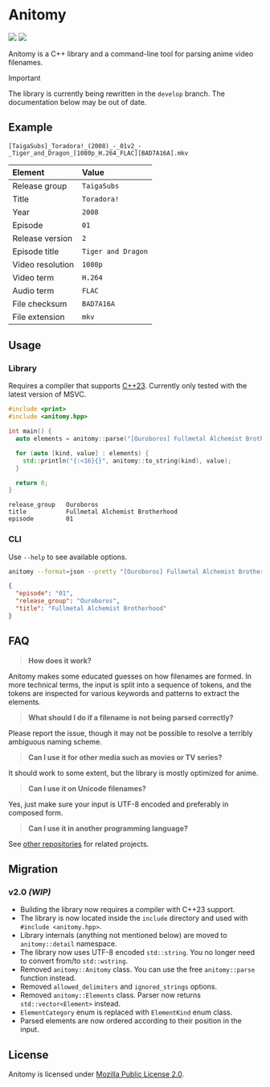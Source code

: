 # Anitomy

[![](https://img.shields.io/github/license/erengy/anitomy)](https://github.com/erengy/anitomy/blob/master/LICENSE)
[![](https://img.shields.io/github/sponsors/erengy?logo=github)](https://github.com/sponsors/erengy)

Anitomy is a C++ library and a command-line tool for parsing anime video filenames.

> [!IMPORTANT]
> The library is currently being rewritten in the `develop` branch. The documentation below may be out of date.

## Example

    [TaigaSubs]_Toradora!_(2008)_-_01v2_-_Tiger_and_Dragon_[1080p_H.264_FLAC][BAD7A16A].mkv

Element|Value
:------|:----
Release group|`TaigaSubs`
Title|`Toradora!`
Year|`2008`
Episode|`01`
Release version|`2`
Episode title|`Tiger and Dragon`
Video resolution|`1080p`
Video term|`H.264`
Audio term|`FLAC`
File checksum|`BAD7A16A`
File extension|`mkv`

## Usage

### Library

Requires a compiler that supports [C++23](https://en.cppreference.com/w/cpp/compiler_support). Currently only tested with the latest version of MSVC.

```cpp
#include <print>
#include <anitomy.hpp>

int main() {
  auto elements = anitomy::parse("[Ouroboros] Fullmetal Alchemist Brotherhood - 01");

  for (auto [kind, value] : elements) {
    std::println("{:<16}{}", anitomy::to_string(kind), value);
  }

  return 0;
}
```

```
release_group   Ouroboros
title           Fullmetal Alchemist Brotherhood
episode         01
```

### CLI

Use `--help` to see available options.

```bash
anitomy --format=json --pretty "[Ouroboros] Fullmetal Alchemist Brotherhood - 01"
```

```json
{
  "episode": "01",
  "release_group": "Ouroboros",
  "title": "Fullmetal Alchemist Brotherhood"
}
```

## FAQ

> **How does it work?**

Anitomy makes some educated guesses on how filenames are formed. In more technical terms, the input is split into a sequence of tokens, and the tokens are inspected for various keywords and patterns to extract the elements.

> **What should I do if a filename is not being parsed correctly?**

Please report the issue, though it may not be possible to resolve a terribly ambiguous naming scheme.

> **Can I use it for other media such as movies or TV series?**

It should work to some extent, but the library is mostly optimized for anime.

> **Can I use it on Unicode filenames?**

Yes, just make sure your input is UTF-8 encoded and preferably in composed form.

> **Can I use it in another programming language?**

See [other repositories](https://github.com/search?q=anitomy&type=repositories) for related projects.

## Migration

### v2.0 *(WIP)*

- Building the library now requires a compiler with C++23 support.
- The library is now located inside the `include` directory and used with `#include <anitomy.hpp>`.
- Library internals (anything not mentioned below) are moved to `anitomy::detail` namespace.
- The library now uses UTF-8 encoded `std::string`. You no longer need to convert from/to `std::wstring`.
- Removed `anitomy::Anitomy` class. You can use the free `anitomy::parse` function instead.
- Removed `allowed_delimiters` and `ignored_strings` options.
- Removed `anitomy::Elements` class. Parser now returns `std::vector<Element>` instead.
- `ElementCategory` enum is replaced with `ElementKind` enum class.
- Parsed elements are now ordered according to their position in the input.

## License

Anitomy is licensed under [Mozilla Public License 2.0](https://www.mozilla.org/en-US/MPL/2.0/FAQ/).
